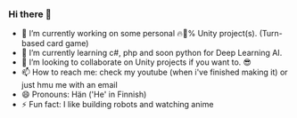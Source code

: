 ### Hi there 👋

<!--
**JerePystynen/JerePystynen** is a ✨ _special_ ✨ repository because its `README.md` (this file) appears on your GitHub profile.
-->

- 🔭 I’m currently working on some personal 🔥💯% Unity project(s). (Turn-based card game)
- 🌱 I’m currently learning c#, php and soon python for Deep Learning AI.
- 👯 I’m looking to collaborate on Unity projects if you want to. 😎
- 📫 How to reach me: check my youtube (when i've finished making it) or just hmu me with an email
- 😄 Pronouns: Hän ('He' in Finnish)
- ⚡ Fun fact: I like building robots and watching anime
